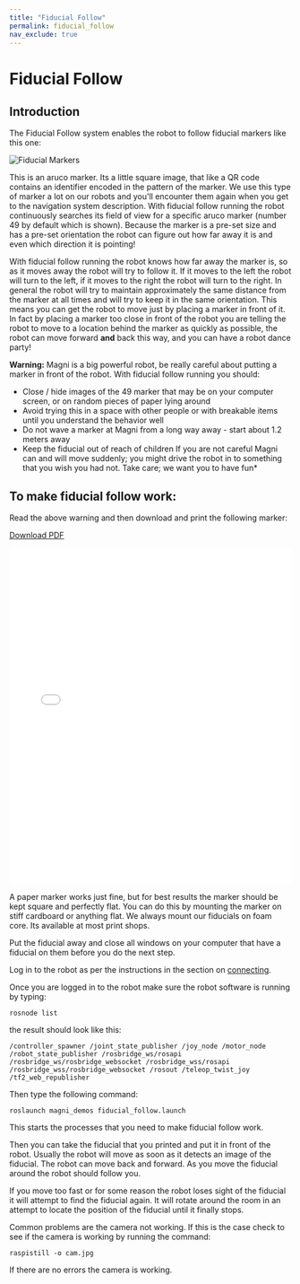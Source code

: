 ```yaml
---
title: "Fiducial Follow"
permalink: fiducial_follow
nav_exclude: true
---
```


# Fiducial Follow

## Introduction

The Fiducial Follow system enables the robot to follow fiducial markers like this one:

![Fiducial Markers](../assets/fiducial.png)

This is an aruco marker. Its a little square image,
that like a QR code contains an identifier encoded in the pattern of the marker. We use this type of marker a lot on our robots and you'll encounter them again when you get to the navigation system description. With fiducial follow running the robot continuously searches its field of view for a specific aruco marker (number 49 by default which is shown). Because the marker is a pre-set size and has a pre-set orientation the robot can figure out how far away it is and even which direction it is pointing!

With fiducial follow running the robot knows how far away the marker is, so as it moves away the robot will try to follow it. If it moves to the left the robot will turn to the left, if it moves to the right the robot will turn to the right. In general the robot will try to maintain approximately the same distance from the marker at all times and will try to keep it in the same orientation. This means you can get the robot to move just by placing a marker in front of it. In fact by placing a marker too close in front of the robot you are telling the robot to move to a location behind the marker as quickly as possible, the robot can move forward **and** back this way, and you can have a robot dance party!

**Warning:** Magni is a big powerful robot, be really careful about putting a marker in front of the robot. With fiducial follow running you should:
  - Close / hide images of the 49 marker that may be on your computer screen, or on random pieces of paper lying around
  - Avoid trying this in a space with other people or with breakable items until you understand the behavior well
  - Do not wave a marker at Magni from a long way away - start about 1.2 meters away
  - Keep the fiducial out of reach of children
If you are not careful Magni can and will move suddenly; you might drive the robot in to something that you wish you had not. Take care; we want you to have fun*

##  To make fiducial follow work:

  Read the above warning and then download and print the following marker:

[Download PDF](49.pdf)

<embed src="49.pdf" width="100%" height="600px">

A paper marker works just fine, but for best results the marker should be kept square and perfectly flat. You can do this by mounting the marker on stiff cardboard or anything flat. We always mount our fiducials on foam core. Its available at most print shops.

Put the fiducial away and close all windows on your computer that have a fiducial on them before you do the next step.

Log in to the robot as per the instructions in the section on [connecting](connecting).

Once you are logged in to the robot make sure the robot software is running by typing:

`rosnode list`

the result should look like this:

`/controller_spawner
/joint_state_publisher
/joy_node
/motor_node
/robot_state_publisher
/rosbridge_ws/rosapi
/rosbridge_ws/rosbridge_websocket
/rosbridge_wss/rosapi
/rosbridge_wss/rosbridge_websocket
/rosout
/teleop_twist_joy
/tf2_web_republisher`


Then type the following command:

`roslaunch magni_demos fiducial_follow.launch`

This starts the processes that you need to make fiducial follow work.

Then you can take the fiducial that you printed and put it in front of the robot. Usually the robot will move as soon as it detects an image of the fiducial. The robot can move back and forward. As you move the fiducial around the robot should follow you.

If you move too fast or for some reason the robot loses sight of the fiducial it will attempt to find the fiducial again. It will rotate around the room in an attempt to locate the position of the fiducial until it finally stops.

Common problems are the camera not working. If this is the case check to see if the camera is working by running the command:

`raspistill -o cam.jpg`

If there are no errors the camera is working.
